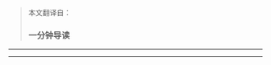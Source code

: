 > 本文翻译自：
> 
> ### 一分钟导读
> 
> 
> 
> 

----------------------------------------------------
--------------------------------------------
